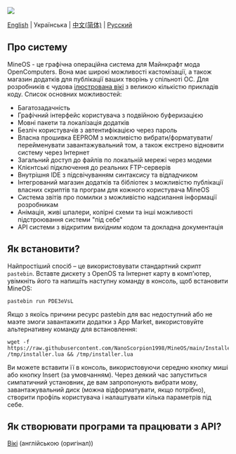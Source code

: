![](https://i.imgur.com/Ki5bX0I.gif)

[English](https://github.com/NanoScorpion1998/MineOS/blob/main/README.md) | Українська | [中文(简体)](https://github.com/NanoScorpion1998/MineOS/blob/main/README-zh_CN.md) | [Русский](https://github.com/NanoScorpion1998/MineOS/blob/main/README-ru_RU.md)

## Про систему

MineOS - це графічна операційна система для Майнкрафт мода OpenComputers. Вона має широкі можливості кастомізації, а також магазин додатків для публікації ваших творінь у спільноті ОС. Для розробників є чудова [ілюстрована вікі](https://github.com/IgorTimofeev/MineOS/wiki) з великою кількістю прикладів коду. Список основних можливостей:

- Багатозадачність
- Графічний інтерфейс користувача з подвійною буферизацією
- Мовні пакети та локалізація додатків
- Безліч користувачів з автентифікацією через пароль
- Власна прошивка EEPROM з можливістю вибрати/форматувати/перейменувати завантажувальний том, а також екстрено відновити систему через Інтернет
- Загальний доступ до файлів по локальній мережі через модеми
- Клієнтські підключення до реальних FTP-серверів
- Внутрішня IDE з підсвічуванням синтаксису та відладчиком
- Інтегрований магазин додатків та бібліотек з можливістю публікації власних скриптів та програм для кожного користувача MineOS
- Система звітів про помилки з можливістю надсилання інформації розробникам
- Анімація, живі шпалери, колірні схеми та інші можливості підстроювання системи "під себе"
- API системи з відкритим вихідним кодом та докладна документація

## Як встановити?

Найпростіший спосіб – це використовувати стандартний скрипт `pastebin`. Вставте дискету з OpenOS та Інтернет карту в комп'ютер, увімкніть його та напишіть наступну команду в консоль, щоб встановити MineOS:
	
	pastebin run PDE3eVsL

Якщо з якоїсь причини ресурс pastebin для вас недоступний або не маэте змоги завантажити додатки з App Market, використовуйте альтернативну команду для встановлення:

	wget -f https://raw.githubusercontent.com/NanoScorpion1998/MineOS/main/Installer/OpenOS.lua /tmp/installer.lua && /tmp/installer.lua

Ви можете вставити її в консоль, використовуючи середню кнопку миші або кнопку Insert (за умовчанням). Через деякий час запуститься симпатичний установник, де вам запропонують вибрати мову, завантажувальний диск (можна відформатувати, якщо потрібно), створити профіль користувача і налаштувати кілька параметрів під себе.

## Як створювати програми та працювати з API?

[Вікі](https://github.com/IgorTimofeev/MineOS/wiki) (англійською (оригінал))
